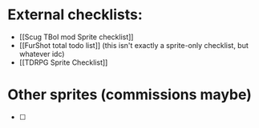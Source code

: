 # External checklists:
- [[Scug TBoI mod Sprite checklist]]
- [[FurShot total todo list]] (this isn't exactly a sprite-only checklist, but whatever idc)
- [[TDRPG Sprite Checklist]]

# Other sprites (commissions maybe)
- [ ] 
